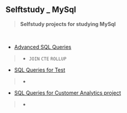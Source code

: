 ## Selftstudy _ MySql
>  **Selfstudy projects for studying MySql**

</br>

* [Advanced SQL Queries](https://github.com/ttobaegi/MySQL/tree/main/AdvancedSQL)
>  * `JOIN` `CTE` `ROLLUP`

* [SQL Queries for Test](https://github.com/ttobaegi/MySQL/tree/main/AdvancedSQL_Essential)
>  * 

* [SQL Queries for Customer Analytics project](https://github.com/ttobaegi/MySQL/tree/main/CustomerAnalytics_SQL)
>  * 
